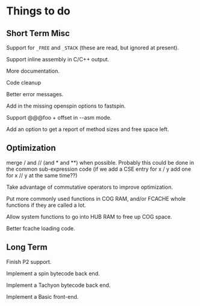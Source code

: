 Things to do
============

Short Term Misc
---------------
Support for `_FREE` and `_STACK` (these are read, but ignored at present).

Support inline assembly in C/C++ output.

More documentation.

Code cleanup

Better error messages.

Add in the missing openspin options to fastspin.

Support @@@foo + offset in --asm mode.

Add an option to get a report of method sizes and free space left.

Optimization
------------

merge / and // (and * and **) when possible. Probably this could be done in
the common sub-expression code (if we add a CSE entry for x / y add one for x // y at the same time??)

Take advantage of commutative operators to improve optimization.

Put more commonly used functions in COG RAM, and/or FCACHE whole functions
if they are called a lot.

Allow system functions to go into HUB RAM to free up COG space.

Better fcache loading code.


Long Term
---------

Finish P2 support.

Implement a spin bytecode back end.

Implement a Tachyon bytecode back end.

Implement a Basic front-end.

